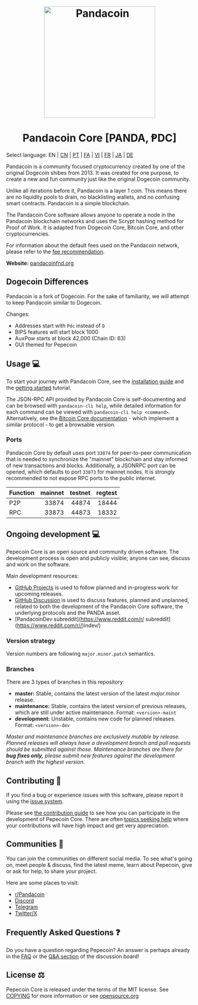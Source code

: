 <h1 align="center">
<img src="[(https://i.imgur.com/a/EK4DSEB.png)]" alt="Pandacoin" width="300"/>
<br/><br/>
Pandacoin Core [PANDA, ⱣDC]
</h1>

Select language: EN | [CN](./README_zh_CN.md) | [PT](./README_pt_BR.md) | [FA](./README_fa_IR.md) | [VI](./README_vi_VN.md) | [FR](./README_fr_FR.md) | [JA](./README_ja_JP.md) | [DE](./README_de_DE.md)

Pandacoin is a community focused cryptocurrency created by one of the original Dogecoin shibes from 2013. It was created for one purpose, to create a new and fun community just like the original Dogecoin community.

Unlike all iterations before it, Pandacoin is a layer 1 coin. This means there are no liquidity pools to drain, no blacklisting wallets, and no confusing smart contracts. Pandacoin is a simple blockchain.

The Pandacoin Core software allows anyone to operate a node in the Pandacoin blockchain networks and uses the Scrypt hashing method for Proof of Work. It is adapted from Dogecoin Core, Bitcoin Core, and other cryptocurrencies.

For information about the default fees used on the Pandacoin network, please
refer to the [fee recommendation](doc/fee-recommendation.md).

**Website:** [pandacoinfnd.org](https://pandacoinfnd.org)

## Dogecoin Differences

Pandacoin is a fork of Dogecoin. For the sake of familiarity, we will attempt to keep Pandacoin similar to Dogecoin.

Changes:

* Addresses start with `Pdc` instead of `D`
* BIPS features will start block 1000
* AuxPow starts at block 42,000 (Chain ID: 63)
* GUI themed for Pepecoin

## Usage 💻

To start your journey with Pandacoin Core, see the [installation guide](INSTALL.md) and the [getting started](doc/getting-started.md) tutorial.

The JSON-RPC API provided by Pandacoin Core is self-documenting and can be browsed with `pandacoin-cli help`, while detailed information for each command can be viewed with `pandacoin-cli help <command>`. Alternatively, see the [Bitcoin Core documentation](https://developer.bitcoin.org/reference/rpc/) - which implement a similar protocol - to get a browsable version.

### Ports

Pandacoin Core by default uses port `33874` for peer-to-peer communication that
is needed to synchronize the "mainnet" blockchain and stay informed of new
transactions and blocks. Additionally, a JSONRPC port can be opened, which
defaults to port `33873` for mainnet nodes. It is strongly recommended to not
expose RPC ports to the public internet.

| Function | mainnet | testnet | regtest |
| :------- | ------: | ------: | ------: |
| P2P      |   33874 |   44874 |   18444 |
| RPC      |   33873 |   44873 |   18332 |

## Ongoing development 💻

Pepecoin Core is an open source and community driven software. The development
process is open and publicly visible; anyone can see, discuss and work on the
software.

Main development resources:

* [GitHub Projects](https://github.com/pandacoinppc/pandacoin/projects) is used to
  follow planned and in-progress work for upcoming releases.
* [GitHub Discussion](https://github.com/pandacoinppc/pandacoin/discussions) is used
  to discuss features, planned and unplanned, related to both the development of
  the Pandacoin Core software, the underlying protocols and the PANDA asset.
* [PandacoinDev subreddit](https://www.reddit.com/r/ subreddit](https://www.reddit.com/r//)indev/)

### Version strategy
Version numbers are following ```major.minor.patch``` semantics.

### Branches
There are 3 types of branches in this repository:

- **master:** Stable, contains the latest version of the latest *major.minor* release.
- **maintenance:** Stable, contains the latest version of previous releases, which are still under active maintenance. Format: ```<version>-maint```
- **development:** Unstable, contains new code for planned releases. Format: ```<version>-dev```

*Master and maintenance branches are exclusively mutable by release. Planned*
*releases will always have a development branch and pull requests should be*
*submitted against those. Maintenance branches are there for **bug fixes only,***
*please submit new features against the development branch with the highest version.*

## Contributing 🤝

If you find a bug or experience issues with this software, please report it
using the [issue system](https://github.com/pandacoinpdc/pandacoin/issues/new?assignees=&labels=bug&template=bug_report.md&title=%5Bbug%5D+).

Please see [the contribution guide](CONTRIBUTING.md) to see how you can
participate in the development of Pepecoin Core. There are often
[topics seeking help](https://github.com/pandacoinpdc/pandacoin/labels/help%20wanted)
where your contributions will have high impact and get very appreciation.

## Communities 🐸

You can join the communities on different social media.
To see what's going on, meet people & discuss, find the latest meme, learn
about Pepecoin, give or ask for help, to share your project.

Here are some places to visit:

* [r/Pandacoin](https://www.reddit.com/r//)
* [Discord](https:///discord)
* [Telegram](https://t.me/PandacoinGroup)
* [Twitter/X](https://twitter.com/Pandacoinfnd)

## Frequently Asked Questions ❓

Do you have a question regarding Pepecoin? An answer is perhaps already in the [FAQ](doc/FAQ.md) or the [Q&A section](https://github.com/pandacoinpdc/pandacoin/discussions/categories/q-a) of the discussion board!

## License ⚖️
Pepecoin Core is released under the terms of the MIT license. See
[COPYING](COPYING) for more information or see
[opensource.org](https://opensource.org/licenses/MIT)
